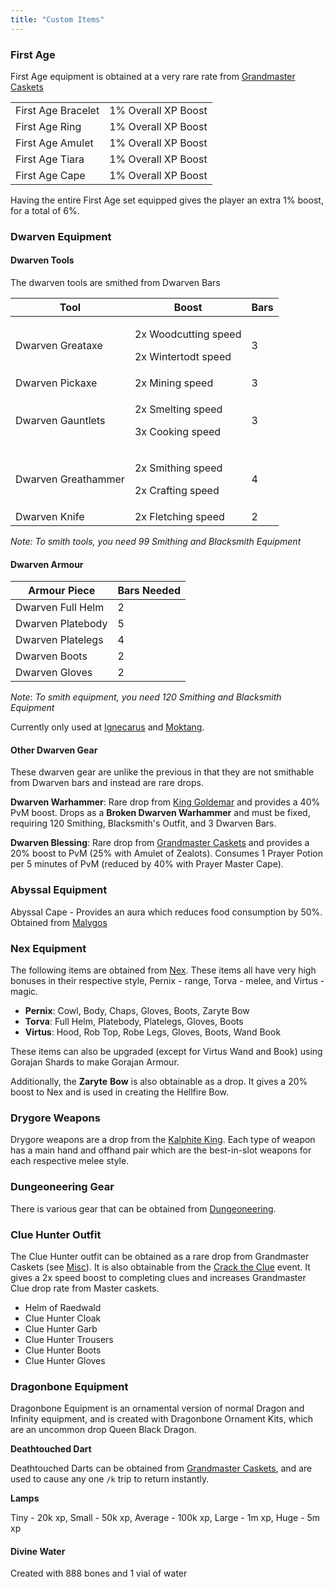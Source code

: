 ```yaml
---
title: "Custom Items"
---
```


### First Age

First Age equipment is obtained at a very rare rate from [Grandmaster Caskets](https://bso-wiki.oldschool.gg/custom-items/grandmaster-clues)

|                    |                     |
| ------------------ | ------------------- |
| First Age Bracelet | 1% Overall XP Boost |
| First Age Ring     | 1% Overall XP Boost |
| First Age Amulet   | 1% Overall XP Boost |
| First Age Tiara    | 1% Overall XP Boost |
| First Age Cape     | 1% Overall XP Boost |

Having the entire First Age set equipped gives the player an extra 1% boost, for a total of 6%.

### Dwarven Equipment

#### Dwarven Tools

The dwarven tools are smithed from Dwarven Bars

| Tool                | Boost                                                 | Bars |
| ------------------- | ----------------------------------------------------- | ---- |
| Dwarven Greataxe    | <p>2x Woodcutting speed</p><p>2x Wintertodt speed</p> | 3    |
| Dwarven Pickaxe     | 2x Mining speed                                       | 3    |
| Dwarven Gauntlets   | <p>2x Smelting speed</p><p>3x Cooking speed</p>       | 3    |
| Dwarven Greathammer | <p>2x Smithing speed</p><p>2x Crafting speed</p>      | 4    |
| Dwarven Knife       | 2x Fletching speed                                    | 2    |

_Note: To smith tools, you need 99 Smithing and Blacksmith Equipment_

#### Dwarven Armour

| Armour Piece      | Bars Needed |
| ----------------- | ----------- |
| Dwarven Full Helm | 2           |
| Dwarven Platebody | 5           |
| Dwarven Platelegs | 4           |
| Dwarven Boots     | 2           |
| Dwarven Gloves    | 2           |

_Note_: _To smith equipment, you need 120 Smithing and Blacksmith Equipment_

Currently only used at [Ignecarus](../../bso-custom-killables/bosses/ignecarus.md) and [Moktang](../../bso-custom-killables/bosses/moktang.md).

#### Other Dwarven Gear

These dwarven gear are unlike the previous in that they are not smithable from Dwarven bars and instead are rare drops.

**Dwarven Warhammer**: Rare drop from [King Goldemar](../../bso-custom-killables/bosses/king-goldemar.md) and provides a 40% PvM boost. Drops as a **Broken Dwarven Warhammer** and must be fixed, requiring 120 Smithing, Blacksmith's Outfit, and 3 Dwarven Bars.

**Dwarven Blessing**: Rare drop from [Grandmaster Caskets](../grandmaster-clues.md) and provides a 20% boost to PvM (25% with Amulet of Zealots). Consumes 1 Prayer Potion per 5 minutes of PvM (reduced by 40% with Prayer Master Cape).

### Abyssal Equipment

Abyssal Cape - Provides an aura which reduces food consumption by 50%. Obtained from [Malygos](../../bso-custom-killables/demi-bosses/malygos.md)

### Nex Equipment

The following items are obtained from [Nex](../../bso-custom-killables/bosses/nex.md). These items all have very high bonuses in their respective style, Pernix - range, Torva - melee, and Virtus - magic.

- **Pernix**: Cowl, Body, Chaps, Gloves, Boots, Zaryte Bow
- **Torva**: Full Helm, Platebody, Platelegs, Gloves, Boots
- **Virtus**: Hood, Rob Top, Robe Legs, Gloves, Boots, Wand Book

These items can also be upgraded (except for Virtus Wand and Book) using Gorajan Shards to make Gorajan Armour.

Additionally, the **Zaryte** **Bow** is also obtainable as a drop. It gives a 20% boost to Nex and is used in creating the Hellfire Bow.

### Drygore Weapons

Drygore weapons are a drop from the [Kalphite King](../../bso-custom-killables/bosses/kalphite-king.md). Each type of weapon has a main hand and offhand pair which are the best-in-slot weapons for each respective melee style.

### Dungeoneering Gear

There is various gear that can be obtained from [Dungeoneering](../../skills/dungeoneering-training/dg-rewards.md).

### Clue Hunter Outfit

The Clue Hunter outfit can be obtained as a rare drop from Grandmaster Caskets (see [Misc](../misc.md)). It is also obtainable from the [Crack the Clue](https://wiki.oldschool.gg/miscellaneous/crack-the-clue) event. It gives a 2x speed boost to completing clues and increases Grandmaster Clue drop rate from Master caskets.

- Helm of Raedwald
- Clue Hunter Cloak
- Clue Hunter Garb
- Clue Hunter Trousers
- Clue Hunter Boots
- Clue Hunter Gloves

### Dragonbone Equipment

Dragonbone Equipment is an ornamental version of normal Dragon and Infinity equipment, and is created with Dragonbone Ornament Kits, which are an uncommon drop Queen Black Dragon.

**Deathtouched Dart**

Deathtouched Darts can be obtained from [Grandmaster Caskets](https://bso-wiki.oldschool.gg/custom-items/grandmaster-clues), and are used to cause any one `/k` trip to return instantly.

**Lamps**

Tiny - 20k xp, Small - 50k xp, Average - 100k xp, Large - 1m xp, Huge - 5m xp

#### Divine Water

Created with 888 bones and 1 vial of water

